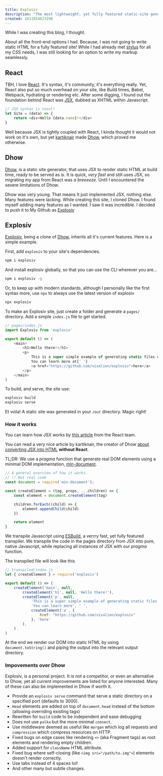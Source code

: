```yaml
---
title: Explosiv
description: "The most lightweight, yet fully featured static-site generator you'll see."
created: 1611854623290
---
```


While I was creating this blog, I thought.

About all the front-end options I had. Because, I was not going to write static HTML for a fully featured site! While I had already met [stylus] for all my CSS needs, I was still looking for an option to write my markup seamlessly.

## React

TBH, I love [React]. It's syntax, it's community, it's everything really. Yet, React also put so much overhead on your site, like Build times, Babel, Webpack, hydrating or rendering etc. After some digging, I found out the foundation behind React was [JSX][jsx-intro], dubbed as XHTML within Javascript.

```js
// JSX syntax is coool!
let Site = (data) => {
	return <div>Hello {data.name}!</div>
}
```

Well because JSX is tightly coupled with React, I kinda thought it would not work on it's own, but yet [kartiknair] made [Dhow], which proved me otherwise.

## Dhow

[Dhow], is a static site generator, that uses JSX to render static HTML at build time, ready to be served as is. It is quick, _very fast_ and still uses JSX, so migrating my app from React was _a breeeeze_.  Until I encountered the severe limitations of Dhow.

Dhow was very young. That means It just implemented JSX, nothing else. Many features were lacking. While creating this site, I cloned Dhow. I found myself adding many features as I wanted. I saw it was incredible. I decided to push it to My Github as [Explosiv]

## Explosiv

[Explosiv], being a clone of [Dhow], inherits all it's current features. Here is a simple example.

First, add `explosiv` to your site's dependencies.

```bash
npm i explosiv
```

And install explosiv globally, so that you can use the CLI wherever you are...

```bash
npm i explosiv -g
```

Or, to keep up with modern standards, although I personally like the first syntax more, use `npx` to always use the latest version of explosiv

```bash
npx explosiv
```

To make an Explosiv site, just create a folder and generate a `pages/` directory. Add a simple `index.js` file to get started.

```js
// pages/index.js
import Explosiv from 'explosiv'

export default () => (
	<main>
		<h1>Hello there!</h1>
		<p>
			This is a super simple example of generating static files using Explosiv.
			You can learn more at{' '}
			<a href="https://github.com/vixalien/explosiv">here</a>
		</p>
	</main>
)
```

To build, and serve, the site use:

```bash
explosiv build
explosiv serve
```

Et voìla! A static site was generated in your `/out` directory. Magic right!

### How it works

You can learn how JSX works by [this article][jsx-intro] from the React team.

You can read a very nice article by kartiknair, the creator of Dhow [about converting JSX into HTML][jsx-post] **without React**.

TL;DR: We use a _pragma_ function that generate real DOM elements using a minimal DOM implementation, [min-document].

```js
// A general overview of how it works.
// !! Not real code
const document = require('min-document');

const createElement = (tag, props, ...children) => {
	const element = document.createElement(tag)

	children.forEach((child) => {
		element.appendChild(child)
	})

	return element
}
```

We transpile Javascript using [ESBuild], a verrry fast, yet fully featured transpiler. We transpile the code in the pages directory  from JSX into pure, native Javascript, while replacing all instances of JSX with our _pragma_ function.

The transpiled file will look like this

```js
// transpiled/index.js
let { createElement } = require('explosiv')

export default () => (
	createElement('main', null, 
		createElement('h1', null, 'Hello there!'),
		createElement('p', null, 
			'This is a super simple example of generating static files using Explosiv.',
			'You can learn more', ' ',
			createElement('a', {
				href: "https://github.com/vixalien/explosiv"
			}, 'here'
		),
	)
)
```

At the end we render our DOM into static HTML by using `document.toString()` and piping the output into the relevant output directory.

### Impovements over Dhow

Explosiv, is a personal project. It is not a competitor, or even an alternative to Dhow, yet all current improvements are listed for anyone interested. Many of these can also be implemented in Dhow if worth it.

- Provide an `explosiv serve` command that serve a static directory on a specified port (defaults to  3000).
- `Head` elements are added on top of `document.head` instead of the bottom (allowing overriding existing tags)
- Rewritten for `build` code to be independent and ease debugging
- Does not use `polka` but the more minimal `connect`.
- Use middleware deemed as useful like `morgan` which log all requests and `compression` which compress resources on HTTP.
- Fixed bugs on edge cases like rendering `<>` (aka Fragment tags) as root elements and rendering empty children.
- Added support for `className` HTML attribute.
- Fixed bug where self-closing (like `<img src="/path/to.img">`) elements doesn't render correctly.
- Use tabs instead of 4 spaces lol!
- And other many but subtle changes.


[react]: https://reactjs.org
[stylus]: https://google.com?q=stylus+css
[kartiknair]: https://www.github.com/kartiknair
[dhow]: https://www.github.com/kartiknair
[explosiv]: https://www.github.com/vixalien/explosiv
[jsx-post]: https://kartikn.me/writing/jsx-without-react
[min-document]: https://npmjs.com/package/min-document
[esbuild]: https://esbuild.github.io
[jsx-intro]: https://reactjs.org/docs/introducting-jsx.html